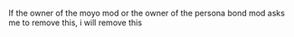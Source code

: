 If the owner of the moyo mod or the owner of the persona bond mod asks me to remove this, i will remove this
